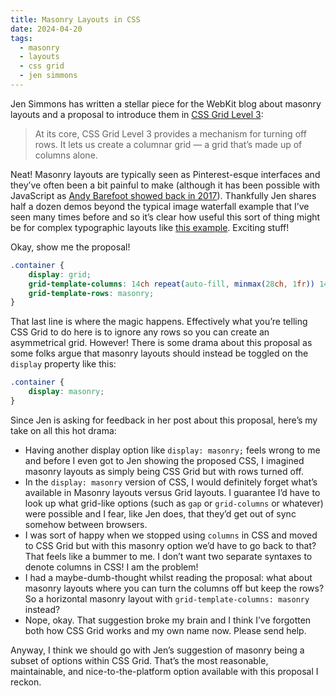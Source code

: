 ```yaml
---
title: Masonry Layouts in CSS
date: 2024-04-20
tags:
  - masonry
  - layouts
  - css grid
  - jen simmons
---
```


Jen Simmons has written a stellar piece for the WebKit blog about masonry layouts and a proposal to introduce them in [CSS Grid Level 3](https://webkit.org/blog/15269/help-us-invent-masonry-layouts-for-css-grid-level-3/):

> At its core, CSS Grid Level 3 provides a mechanism for turning off rows. It lets us create a columnar grid — a grid that’s made up of columns alone.

Neat! Masonry layouts are typically seen as Pinterest-esque interfaces and they’ve often been a bit painful to make (although it has been possible with JavaScript as [Andy Barefoot showed back in 2017](https://medium.com/@andybarefoot/a-masonry-style-layout-using-css-grid-8c663d355ebb)). Thankfully Jen shares half a dozen demos beyond the typical image waterfall example that I’ve seen many times before and so it’s clear how useful this sort of thing might be for complex typographic layouts like [this example](https://webkit.org/wp-content/uploads/image12-textgrid3-dark.png). Exciting stuff!

Okay, show me the proposal!

```css
.container {
	display: grid;
	grid-template-columns: 14ch repeat(auto-fill, minmax(28ch, 1fr)) 14ch;
	grid-template-rows: masonry;
}
```

That last line is where the magic happens. Effectively what you’re telling CSS Grid to do here is to ignore any rows so you can create an asymmetrical grid. However! There is some drama about this proposal as some folks argue that masonry layouts should instead be toggled on the `display` property like this:

```css
.container {
	display: masonry;
}
```

Since Jen is asking for feedback in her post about this proposal, here’s my take on all this hot drama:

- Having another display option like `display: masonry;` feels wrong to me and before I even got to Jen showing the proposed CSS, I imagined masonry layouts as simply being CSS Grid but with rows turned off.
- In the `display: masonry` version of CSS, I would definitely forget what’s available in Masonry layouts versus Grid layouts. I guarantee I’d have to look up what grid-like options (such as `gap` or `grid-columns` or whatever) were possible and I fear, like Jen does, that they’d get out of sync somehow between browsers.
- I was sort of happy when we stopped using `columns` in CSS and moved to CSS Grid but with this masonry option we’d have to go back to that? That feels like a bummer to me. I don’t want two separate syntaxes to denote columns in CSS! I am the problem!
- I had a maybe-dumb-thought whilst reading the proposal: what about masonry layouts where you can turn the columns off but keep the rows? So a horizontal masonry layout with `grid-template-columns: masonry` instead?
- Nope, okay. That suggestion broke my brain and I think I’ve forgotten both how CSS Grid works and my own name now. Please send help.

Anyway, I think we should go with Jen’s suggestion of masonry being a subset of options within CSS Grid. That’s the most reasonable, maintainable, and nice-to-the-platform option available with this proposal I reckon.
